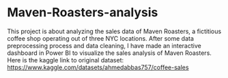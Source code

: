 # Maven-Roasters-analysis
This project is about analyzing the sales data of Maven Roasters, a fictitious coffee shop operating out of three NYC locations. After some data preprocessing process and data cleaning, I have made an interactive dashboard in Power BI to visualize the sales analysis of Maven Roasters.
Here is the kaggle link to original dataset: https://www.kaggle.com/datasets/ahmedabbas757/coffee-sales
